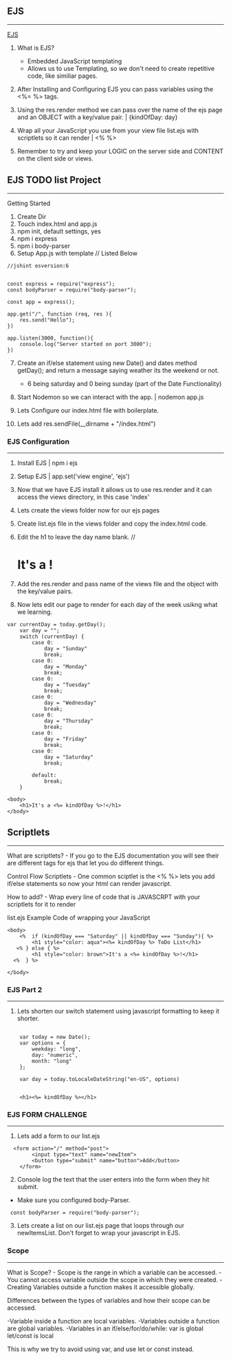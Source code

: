 ## EJS
---

[EJS](ejs.co)

1. What is EJS?
    - Embedded JavaScript templating
    - Allows us to use Templating, so we don't need to create repetitive code, like similiar pages.

2. After Installing and Configuring EJS you can pass variables using the <%= %> tags. 

3. Using the res.render method we can pass over the name of the ejs page and an OBJECT with a key/value pair. | {kindOfDay: day}

4. Wrap all your JavaScript you use from your view file list.ejs with scriptlets so it can render | <% %>

5. Remember to try and keep your LOGIC on the server side and CONTENT on the client side or views.






## EJS TODO list Project
---    

Getting Started

1. Create Dir
2. Touch index.html and app.js
3. npm init, default settings, yes
4. npm i express 
5. npm i body-parser
6. Setup App.js with template // Listed Below

```
//jshint esversion:6


const express = require("express");
const bodyParser = require("body-parser");

const app = express();

app.get("/", function (req, res ){
    res.send("Hello");
})

app.listen(3000, function(){
    console.log("Server started on port 3000");
})

```

7. Create an if/else statement using new Date() and dates method getDay();  and return a message saying weather its the weekend or not. 
    - 6 being saturday and 0 being sunday (part of the Date Functionality)

8. Start Nodemon so we can interact with the app. | nodemon app.js 

9. Lets Configure our index.html file with boilerplate.

10. Lets add res.sendFile(__dirname + "/index.html") 



### EJS Configuration
---

1. Install EJS | npm i ejs

2. Setup EJS | app.set('view engine', 'ejs')

3. Now that we have EJS install it allows us to use res.render and it can access the views directory, in this case 'index'

4. Lets create the views folder now for our ejs pages

5. Create list.ejs file in the views folder and copy the index.html code.

6. Edit the h1 to leave the day name blank. //<h1>It's a !</h1>

7. Add the res.render and pass name of the views file and the object with the key/value pairs.

8. Now lets edit our page to render for each day of the week usikng what we learning.

```
var currentDay = today.getDay();
    var day = ""; 
    switch (currentDay) {
        case 0:
            day = "Sunday"
            break;
        case 0:
            day = "Monday"
            break;
        case 0:
            day = "Tuesday"
            break;
        case 0:
            day = "Wednesday"
            break;
        case 0:
            day = "Thursday"
            break;
        case 0:
            day = "Friday"
            break;
        case 0:
            day = "Saturday"
            break;
    
        default:
            break;
    }
```

```
<body>
    <h1>It's a <%= kindOfDay %>!</h1>
</body>
```

## Scriptlets
---

What are scriptlets?
    - If you go to the EJS documentation you will see their are different tags for ejs that let you do different things.

Control Flow Scriptlets
    - One common sciptlet is the <% %> lets you add if/else statements so now your html can render javascript.

How to add?
    - Wrap every line of code that is JAVASCRPT with your scriptlets for it to render

list.ejs Example Code of wrapping your JavaScript

```
<body>
    <%  if (kindOfDay === "Saturday" || kindOfDay === "Sunday"){ %>
        <h1 style="color: aqua"><%= kindOfDay %> ToDo List</h1>
   <% } else { %>
        <h1 style="color: brown">It's a <%= kindOfDay %>!</h1>
  <%  } %>
    
</body>

```



### EJS Part 2
---

1. Lets shorten our switch statement using javascript formatting to keep it shorter.

```

    var today = new Date();
    var options = {
        weekday: "long",
        day: "numeric",
        month: "long"
    };

    var day = today.toLocaleDateString("en-US", options)


    <h1><%= kindOfDay %></h1>

```


### EJS FORM CHALLENGE
---

1. Lets add a form to our list.ejs

```
  <form action="/" method="post">
        <input type="text" name="newItem">
        <button type="submit" name="button">Add</button>
    </form>
```

2. Console log the text that the user enters into the form when they hit submit.

- Make sure you configured body-Parser.
```
 const bodyParser = require("body-parser");
```


3. Lets create a list on our list.ejs page that loops through our newItemsList. Don't forget to wrap your javascript in EJS.


### Scope
---


What is Scope?
    - Scope is the range in which a variable can be accessed. 
    - You cannot access variable outside the scope in which they were created.
    - Creating Variables outside a function makes it accessible globally.

Differences between the types of variables and how their scope can be accessed.

-Variable inside a function are local variables.
-Variables outside a function are global variables.
-Variables in an if/else/for/do/while: var is global let/const is local

This is why we try to avoid using var, and use let or const instead.


